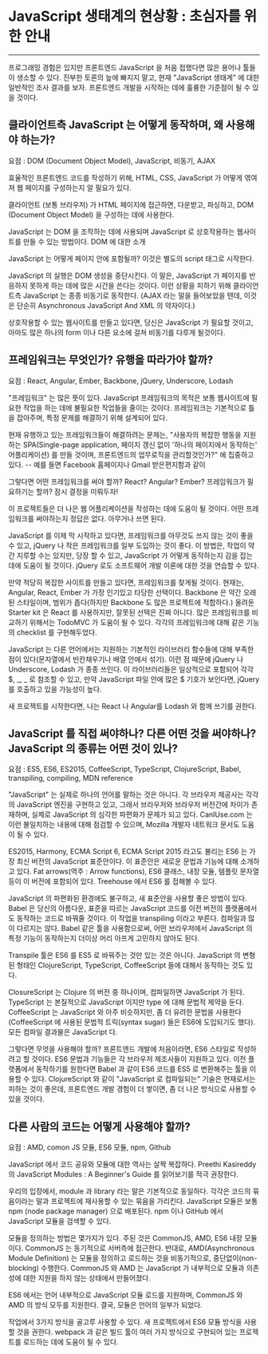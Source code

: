 # JavaScript 생태계의 현상황 : 초심자를 위한 안내
-----
 프로그래밍 경험은 있지만 프론트엔드 JavaScript 을 처음 접했다면 많은 용어나 툴들이 생소할 수 있다. 진부한 토론의 늪에 빠지지 말고, 현재 "JavaScript 생태계" 에 대한 일반적인 조사 결과를 보자. 프론트엔드 개발을 시작하는 데에 훌륭한 기준점이 될 수 있을 것이다.

## 클라이언트측 JavaScript 는 어떻게 동작하며, 왜 사용해야 하는가?
요점 : DOM (Document Object Model), JavaScript, 비동기, AJAX

효율적인 프론트엔드 코드를 작성하기 위해, HTML, CSS, JavaScript 가 어떻게 엮여져 웹 페이지를 구성하는지 알 필요가 있다.

클라이언트 (보통 브라우저) 가 HTML 페이지에 접근하면, 다운받고, 파싱하고, DOM (Document Object Model) 을 구성하는 데에 사용한다.

JavaScript 는 DOM 을 조작하는 데에 사용되며 JavaScript 로 상호작용하는 웹사이트를 만들 수 있는 방법이다. DOM 에 대한 소개

JavaScript 는 어떻게 페이지 안에 포함될까? 이것은 별도의 script 태그로 시작한다.

JavaScript 의 실행은 DOM 생성을 중단시킨다. 이 말은, JavaScript 가 페이지를 반응하지 못하게 하는 데에 많은 시간을 쓴다는 것이다. 이런 상황을 피하기 위해 클라이언트측 JavaScript 는 종종 비동기로 동작한다. (AJAX 라는 말을 들어보았을 텐데, 이것은 단순히 Asynchronous JavaScript And XML 의 약자이다.)

상호작용할 수 있는 웹사이트를 만들고 있다면, 당신은 JavaScript 가 필요할 것이고, 아마도 많은 하나의 form 이나 다른 요소에 걸쳐 비동기를 다루게 될것이다.


## 프레임워크는 무엇인가? 유행을 따라가야 할까?
요점 : React, Angular, Ember, Backbone, jQuery, Underscore, Lodash

 "프레임워크" 는 많은 뜻이 있다. JavaScript 프레임워크의 목적은 보통 웹사이트에 필요한 작업을 하는 데에 불필요한 작업들을 줄이는 것이다. 프레임워크는 기본적으로 틀을 잡아주며, 특정 문제를 해결하기 위해 설계되어 있다.

현재 유행하고 있는 프레임워크들이 해결하려는 문제는, "사용자의 복잡한 행동을 지원하는 SPA(Single-page application, 페이지 갱신 없이 '하나의 페이지에서 동작하는' 어플리케이션) 를 만들 것이며, 프론트엔드의 업무로직을 관리할것인가?" 에 집중하고 있다. -- 예를 들면 Facebook 홈페이지나 Gmail 받은편지함과 같이

그렇다면 어떤 프레임워크를 써야 할까? React? Angular? Ember? 프레임워크가 필요하기는 할까? 잠시 결정을 미뤄두자!

이 프로젝트들은 더 나은 웹 어플리케이션을 작성하는 데에 도움이 될 것이다. 어떤 프레임워크를 써야하는지 정답은 없다. 아무거나 쓰면 된다.

JavaScript 를 이제 막 시작하고 있다면, 프레임워크를 아무것도 쓰지 않는 것이 좋을 수 있고, jQuery 나 작은 프레임워크를 일부 도입하는 것이 좋다. 이 방법은, 작업이 약간 지루할 수는 있지만, 당장 할 수 있고, JavaScript 가 어떻게 동작하는지 감을 잡는 데에 도움이 될 것이다. jQuery 로도 소프트웨어 개발 이론에 대한 것을 연습할 수 있다.

만약 적당히 복잡한 사이트를 만들고 있다면, 프레임워크를 찾게될 것이다. 현재는, Angular, React, Ember 가 가장 인기있고 타당한 선택이다. Backbone 은 약간 오래된 스타일이며, 범위가 좁다(하지만 Backbone 도 많은 프로젝트에 적합하다.) 올려둔 Starter kit 은 React 를 사용하지만, 잘못된 선택은 진짜 아니다. 많은 프레임워크를 비교하기 위해서는 TodoMVC 가 도움이 될 수 있다. 각각의 프레임워크에 대해 같은 기능의 checklist 를 구현해두었다.

JavaScript 는 다른 언어에서는 지원하는 기본적인 라이브러리 함수들에 대해 부족한 점이 있다(문자열에서 빈칸채우기나 배열 안에서 섞기). 이런 점 때문에 jQuery 나 Underscore, Lodash 가 종종 쓰인다. 이 라이브러리들은 일상적으로 포함되어 각각 $, _, _ 로 참조할 수 있고, 만약 JavaScript 파일 안에 많은 $ 기호가 보인다면, jQuery 를 호출하고 있을 가능성이 높다.

새 프로젝트를 시작한다면, 나는 React 나 Angular를 Lodash 와 함께 쓰기를 권한다.

## JavaScript 를 직접 써야하나? 다른 어떤 것을 써야하나? JavaScript 의 종류는 어떤 것이 있나?

요점 : ES5, ES6, ES2015, CoffeeScript, TypeScript, ClojureScript, Babel, transpiling, compiling, MDN reference

"JavaScript" 는 실제로 하나의 언어를 말하는 것은 아니다. 각 브라우저 제공사는 각각의 JavaScript 엔진을 구현하고 있고, 그래서 브라우저와 브라우저 버전간에 차이가 존재하며, 실제로 JavaScript 의 심각한 파편화가 문제가 되고 있다. CanIUse.com 는 이런 불일치하는 내용에 대해 점검할 수 있으며, Mozilla 개발자 네트워크 문서도 도움이 될 수 있다.

ES2015, Harmony, ECMA Script 6, ECMA Script 2015 라고도 불리는 ES6 는 가장 최신 버전의 JavaScript 표준안이다. 이 표준안은 새로운 문법과 기능에 대해 소개하고 있다. Fat arrows(역주 : Arrow functions), ES6 클래스, 내장 모듈, 템플릿 문자열 등이 이 버전에 포함되어 있다. Treehouse 에서 ES6 를 접해볼 수 있다.

JavaScript 의 파편화된 환경에도 불구하고, 새 표준안을 사용할 좋은 방법이 있다. Babel 은 당신의 아름다운, 표준을 따르는 JavaScript 코드를 이전 버전의 플랫폼에서도 동작하는 코드로 바꿔줄 것이다. 이 작업을 transpiling 이라고 부른다. 컴파일과 많이 다르지는 않다. Babel 같은 툴을 사용함으로써, 어떤 브라우저에서 JavaScript 의 특정 기능이 동작하는지 더이상 머리 아프게 고민하지 않아도 된다.

Transpile 툴은 ES6 를 ES5 로 바꿔주는 것만 있는 것은 아니다. JavaScript 의 변형된 형태인 ClojureScript, TypeScript, CoffeeScript 들에 대해서 동작하는 것도 있다.

ClosureScript 는 Clojure 의 버전 중 하나이며, 컴파일하면 JavaScript 가 된다. TypeScript 는 본질적으로 JavaScript 이지만 type 에 대해 문법적 제약을 둔다. CoffeeScript 는 JavaScript 와 아주 비슷하지만, 좀 더 유려한 문법을 사용한다(CoffeeScript 에 사용된 문법적 트릭(syntax sugar) 들은 ES6에 도입되기도 했다). 모든 컴파일 결과물은 JavaScript 다.

그렇다면 무엇을 사용해야 할까? 프론트엔드 개발에 처음이라면, ES6 스타일로 작성하려고 할 것이다. ES6 문법과 기능들은 각 브라우저 제조사들이 지원하고 있다. 이전 플랫폼에서 동작하기를 원한다면 Babel 과 같이 ES6 코드를 ES5 로 변환해주는 툴을 이용할 수 있다. ClojureScript 와 같이 "JavaScript 로 컴파일되는" 기술은 현재로서는 피하는 것이 좋은데, 프론트엔드 개발 경험이 더 쌓이면, 좀 더 나은 방식으로 사용할 수 있을 것이다.

## 다른 사람의 코드는 어떻게 사용해야 할까?
요점 : AMD, comon JS 모듈, ES6 모듈, npm, Github

 JavaScript 에서 코드 공유와 모듈에 대한 역사는 살짝 복잡하다. Preethi Kasireddy 의 JavaScript Modules : A Beginner's Guide 를 읽어보기를 적극 권장한다.

우리의 입장에서, module 과 library 라는 말은 기본적으로 동일하다. 각각은 코드의 묶음이라는 말과 프로젝트에 재사용할 수 있는 묶음을 가리킨다. JavaScript 모듈은 보통 npm (node package manager) 으로 배포된다. npm 이나 GitHub 에서 JavaScript 모듈을 검색할 수 있다.

모듈을 정의하는 방법은 몇가지가 있다. 주된 것은 CommonJS, AMD, ES6 내장 모듈이다. CommonJS 는 동기적으로 서버측에 접근한다. 반대로, AMD(Asynchronous Module Definition) 는 모듈을 정의하고 로드하는 것을 비동기적으로, 중단없이(non-blocking) 수행한다. CommonJS 와 AMD 는 JavaScript 가 내부적으로 모듈과 의존성에 대한 지원을 하지 않는 상태에서 만들어졌다.

ES6 에서는 언어 내부적으로 JavaScript 모듈 로드를 지원하며, CommonJS 와 AMD 의 방식 모두를 지원한다. 결국, 모듈은 언어의 일부가 되었다.

작업에서 3가지 방식을 골고루 사용할 수 있다. 새 프로젝트에서 ES6 모듈 방식을 사용할 것을 권한다. webpack 과 같은 빌드 툴이 여러 가지 방식으로 구현되어 있는 프로젝트를 로드하는 데에 도움이 될 수 있다.




